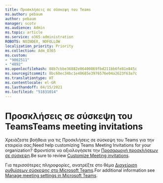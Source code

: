 ```yaml
---
title: Προσκλήσεις σε σύσκεψη του Teams
ms.author: pebaum
author: pebaum
manager: scotv
ms.audience: Admin
ms.topic: article
ms.service: o365-administration
ROBOTS: NOINDEX, NOFOLLOW
localization_priority: Priority
ms.collection: Adm_O365
ms.custom:
- "9002511"
- "4892"
ms.openlocfilehash: 88b7cbbe36882e06400869fbd211bb6fe81e845c
ms.sourcegitcommit: 8bc60ec34bc1e40685e3976576e04a2623f63a7c
ms.translationtype: HT
ms.contentlocale: el-GR
ms.lasthandoff: 04/15/2021
ms.locfileid: "51831014"
---
```

# <a name="teams-meeting-invitations"></a><span data-ttu-id="3129a-102">Προσκλήσεις σε σύσκεψη του Teams</span><span class="sxs-lookup"><span data-stu-id="3129a-102">Teams meeting invitations</span></span>

<span data-ttu-id="3129a-103">Χρειάζεστε βοήθεια για τις Προσκλήσεις σε σύσκεψη του Teams για την εταιρεία σας;</span><span class="sxs-lookup"><span data-stu-id="3129a-103">Need help customizing Teams Meeting Invitations for your organization?</span></span> <span data-ttu-id="3129a-104">Φροντίστε να αξιολογήσετε την [Προσαρμογή προσκλήσεων σε σύσκεψη](https://docs.microsoft.com/microsoftteams/meeting-settings-in-teams#customize-meeting-invitations).</span><span class="sxs-lookup"><span data-stu-id="3129a-104">Be sure to review [Customize Meeting invitations](https://docs.microsoft.com/microsoftteams/meeting-settings-in-teams#customize-meeting-invitations).</span></span>  

<span data-ttu-id="3129a-105">Για περισσότερες πληροφορίες, ανατρέξτε στο θέμα [Διαχείριση ρυθμίσεων σύσκεψης στο Microsoft Teams](https://docs.microsoft.com/microsoftteams/meeting-settings-in-teams).</span><span class="sxs-lookup"><span data-stu-id="3129a-105">For additional information see [Manage meeting settings in Microsoft Teams](https://docs.microsoft.com/microsoftteams/meeting-settings-in-teams).</span></span>
